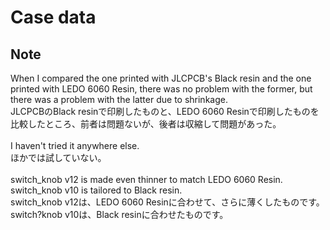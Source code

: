 # Case data

## Note

When I compared the one printed with JLCPCB's Black resin and the one printed with LEDO 6060 Resin, there was no problem with the former, but there was a problem with the latter due to shrinkage.
<br>
JLCPCBのBlack resinで印刷したものと、LEDO 6060 Resinで印刷したものを比較したところ、前者は問題ないが、後者は収縮して問題があった。
<br>
<br>
I haven't tried it anywhere else.
<br>
ほかでは試していない。
<br>
<br>
switch_knob v12 is made even thinner to match LEDO 6060 Resin. switch_knob v10 is tailored to Black resin.
<br>
switch_knob v12は、LEDO 6060 Resinに合わせて、さらに薄くしたものです。switch?knob v10は、Black resinに合わせたものです。
<br>


